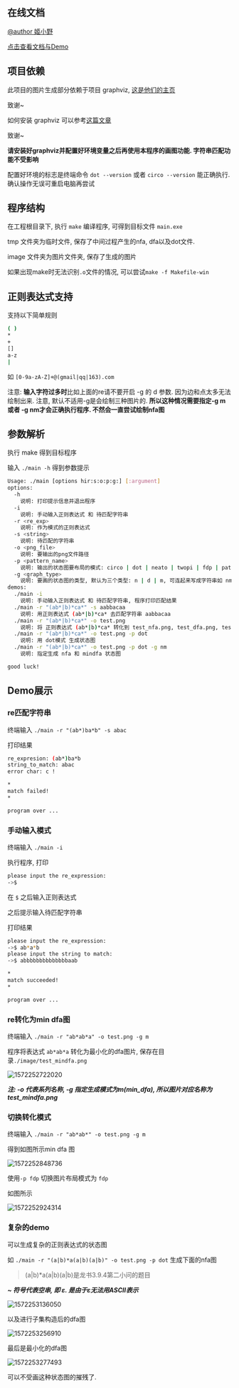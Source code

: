 ## 在线文档

[@author 姬小野](https://fiveplus.top)

[点击查看文档与Demo](https://fiveplus.top/re2graph)



## 项目依赖

此项目的图片生成部分依赖于项目 graphviz, [这是他们的主页](https://www.graphviz.org/) 

致谢~

如何安装 graphviz 可以参考[这篇文章](https://www.cnblogs.com/onemorepoint/p/8310996.html)

致谢~

**请安装好graphviz并配置好环境变量之后再使用本程序的画图功能. 字符串匹配功能不受影响**

配置好环境的标志是终端命令
`dot --version` 或者 `circo --version` 能正确执行.
确认操作无误可重启电脑再尝试


## 程序结构

在工程根目录下, 执行 `make` 编译程序, 可得到目标文件 `main.exe`

tmp 文件夹为临时文件, 保存了中间过程产生的nfa, dfa以及dot文件. 

image 文件夹为图片文件夹, 保存了生成的图片

如果出现make时无法识别`.o`文件的情况, 可以尝试`make -f Makefile-win`



## 正则表达式支持

支持以下简单规则

```bash
( )
*
+
[]
a-z
|
```

如 `[0-9a-zA-Z]+@(gmail|qq|163).com`

注意: **输入字符过多时**比如上面的re请不要开启 -g 的 d 参数. 因为边和点太多无法绘制出来. 注意, 默认不适用-g是会绘制三种图片的. **所以这种情况需要指定-g m 或者 -g nm才会正确执行程序. 不然会一直尝试绘制nfa图**



## 参数解析

执行 make 得到目标程序

输入 `./main -h` 得到参数提示

```bash
Usage: ./main [options hir:s:o:p:g:] [:argument]
options:
  -h
    说明: 打印提示信息并退出程序
  -i
    说明: 手动输入正则表达式 和 待匹配字符串
  -r <re_exp>
    说明: 作为模式的正则表达式
  -s <string>
    说明: 待匹配的字符串
  -o <png_file>
    说明: 要输出的png文件路径
  -p <pattern_name>
    说明: 输出的状态图要布局的模式: circo | dot | neato | twopi | fdp | patchwork
  -g <graph_type>
    说明: 要画的状态图的类型, 默认为三个类型: n | d | m, 可连起来写成字符串如 nm. 他们分别为 nfa | dfa | mindfa
demos:
  ./main -i
    说明: 手动输入正则表达式 和 待匹配字符串, 程序打印匹配结果
  ./main -r "(ab*|b)*ca*" -s aabbacaa
    说明: 用正则表达式 (ab*|b)*ca* 去匹配字符串 aabbacaa
  ./main -r "(ab*|b)*ca*" -o test.png
    说明: 将 正则表达式 (ab*|b)*ca* 转化到 test_nfa.png, test_dfa.png, test_mindfa.png 系列图片
  ./main -r "(ab*|b)*ca*" -o test.png -p dot
    说明: 用 dot模式 生成状态图
  ./main -r "(ab*|b)*ca*" -o test.png -p dot -g nm
    说明: 指定生成 nfa 和 mindfa 状态图

good luck!
```

## Demo展示

### re匹配字符串

终端输入 `./main -r "(ab*)ba*b" -s abac` 

打印结果

```bash
re_expresion: (ab*)ba*b
string_to_match: abac
error char: c !

*
match failed!
*

program over ...
```



### 手动输入模式

终端输入 `./main -i` 

执行程序, 打印

```bash
please input the re_expression:
->$
```

在 `$` 之后输入正则表达式

之后提示输入待匹配字符串

打印结果

```bash
please input the re_expression:
->$ ab*a*b
please input the string to match:
->$ abbbbbbbbbbbbbbaab

*
match succeeded!
*

program over ...
```



### re转化为min dfa图

终端输入 `./main -r "ab*ab*a" -o test.png -g m`

程序将表达式 `ab*ab*a` 转化为最小化的dfa图片, 保存在目录`./image/test_mindfa.png` 

![1572252722020](assets/1572252722020.png)

***注: -o 代表系列名称, -g 指定生成模式为m(min_dfa), 所以图片对应名称为test_mindfa.png***





### 切换转化模式

终端输入 `./main -r "ab*ab*" -o test.png -g m`

得到如图所示min dfa 图

![1572252848736](assets/1572252848736.png)

使用`-p fdp` 切换图片布局模式为 `fdp`

如图所示

![1572252924314](assets/1572252924314.png)



### 复杂的demo

可以生成复杂的正则表达式的状态图

如 `./main -r "(a|b)*a(a|b)(a|b)" -o test.png -p dot` 生成下面的nfa图

>  (a|b)\*a(a|b)(a|b)是龙书3.9.4第二小问的题目

***~ 符号代表空串, 即 ε. 是由于ε无法用ASCII表示***

![1572253136050](assets/1572253136050.png)

以及进行子集构造后的dfa图

![1572253256910](assets/1572253256910.png)

最后是最小化的dfa图

![1572253277493](assets/1572253277493.png)

可以不受画这种状态图的摧残了.